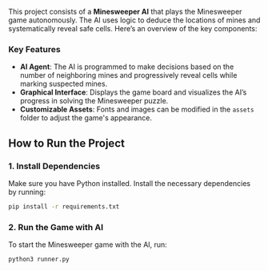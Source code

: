 This project consists of a **Minesweeper AI** that plays the Minesweeper game autonomously. The AI uses logic to deduce the locations of mines and systematically reveal safe cells. Here’s an overview of the key components:

### Key Features

- **AI Agent**: The AI is programmed to make decisions based on the number of neighboring mines and progressively reveal cells while marking suspected mines.
- **Graphical Interface**: Displays the game board and visualizes the AI’s progress in solving the Minesweeper puzzle.
- **Customizable Assets**: Fonts and images can be modified in the `assets` folder to adjust the game's appearance.

## How to Run the Project

### 1. Install Dependencies

Make sure you have Python installed. Install the necessary dependencies by running:

```bash
pip install -r requirements.txt
```

### 2. Run the Game with AI

To start the Minesweeper game with the AI, run:

```bash
python3 runner.py
```

